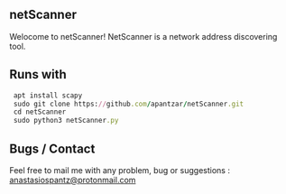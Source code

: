 ## netScanner

Welocome to netScanner!
NetScanner is a network address discovering
tool.

Runs with 
---------
```ruby
 apt install scapy
 sudo git clone https://github.com/apantzar/netScanner.git
 cd netScanner
 sudo python3 netScanner.py

```

Bugs / Contact
-------------
Feel free to mail me with any problem, bug or suggestions :
anastasiospantz@protonmail.com

